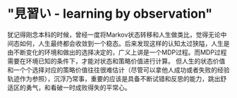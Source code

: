 # "見習い - learning by observation"

犹记得刚念本科的时候，曾经一度将Markov状态转移和人生做类比，觉得无论中间态如何，人生最终都会收敛到一个稳态。后来发现这样的认知太过狭隘，人生是由不断变化的环境和做出的选择决定的，广义上讲是一个MDP过程。而MDP过程需要在环境已知的条件下，才能对状态和策略价值进行计算。
但人生的状态价值和一个个选择对应的策略价值往往很难估计（尽管可以拿他人成功或者失败的经验轨迹作为参照），沉浮乃常事，重要的应该是具备不断试错和反思的能力，跳出舒适区的勇气，和看破一时成败得失的平常心。
